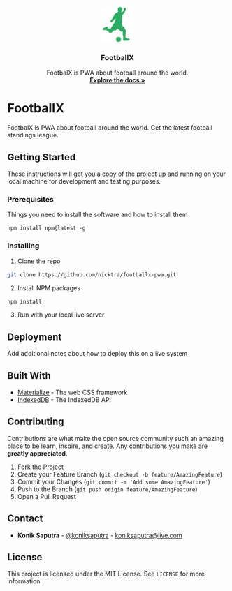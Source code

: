 
<p align="center">
  <a href="https://github.com/nicktra/footballx-pwa">
    <img src="icon-192x192.png" alt="Logo" width="80" height="80">
  </a>

  <h3 align="center">FootballX</h3>

  <p align="center">
    FootbalX is PWA about football around the world.
    <br />
    <a href="https://github.com/nicktra/footballx-pwa"><strong>Explore the docs »</strong></a>
  </p>
</p>

# FootballX

FootbalX is PWA about football around the world. Get the latest football standings league.

## Getting Started

These instructions will get you a copy of the project up and running on your local machine for development and testing purposes.

### Prerequisites

Things you need to install the software and how to install them

```
npm install npm@latest -g
```

### Installing

1. Clone the repo
```sh
git clone https://github.com/nicktra/footballx-pwa.git
```
2. Install NPM packages
```sh
npm install
```
3. Run with your local live server

## Deployment

Add additional notes about how to deploy this on a live system

## Built With

* [Materialize](https://materializecss.com/) - The web CSS framework
* [IndexedDB](https://github.com/jakearchibald/idb) - The IndexedDB API

## Contributing

Contributions are what make the open source community such an amazing place to be learn, inspire, and create. Any contributions you make are **greatly appreciated**.

1. Fork the Project
2. Create your Feature Branch (`git checkout -b feature/AmazingFeature`)
3. Commit your Changes (`git commit -m 'Add some AmazingFeature'`)
4. Push to the Branch (`git push origin feature/AmazingFeature`)
5. Open a Pull Request

## Contact

* **Konik Saputra** - [@koniksaputra](https://twitter.com/koniksaputra) - koniksaputra@live.com

## License

This project is licensed under the MIT License. See `LICENSE` for more information
